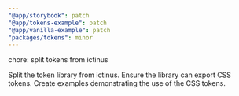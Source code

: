 ```yaml
---
"@app/storybook": patch
"@app/tokens-example": patch
"@app/vanilla-example": patch
"packages/tokens": minor
---
```


chore: split tokens from ictinus

Split the token library from ictinus.
Ensure the library can export CSS tokens.
Create examples demonstrating the use of the CSS tokens.
